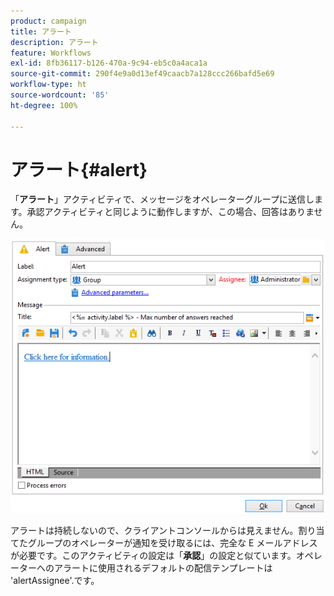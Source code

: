 ```yaml
---
product: campaign
title: アラート
description: アラート
feature: Workflows
exl-id: 8fb36117-b126-470a-9c94-eb5c0a4aca1a
source-git-commit: 290f4e9a0d13ef49caacb7a128ccc266bafd5e69
workflow-type: ht
source-wordcount: '85'
ht-degree: 100%

---
```


# アラート{#alert}



「**アラート**」アクティビティで、メッセージをオペレーターグループに送信します。承認アクティビティと同じように動作しますが、この場合、回答はありません。

![](assets/edit_alerte.png)

アラートは持続しないので、クライアントコンソールからは見えません。割り当てたグループのオペレーターが通知を受け取るには、完全な E メールアドレスが必要です。このアクティビティの設定は「**承認**」の設定と似ています。オペレーターへのアラートに使用されるデフォルトの配信テンプレートは &#39;alertAssignee&#39;.です。
